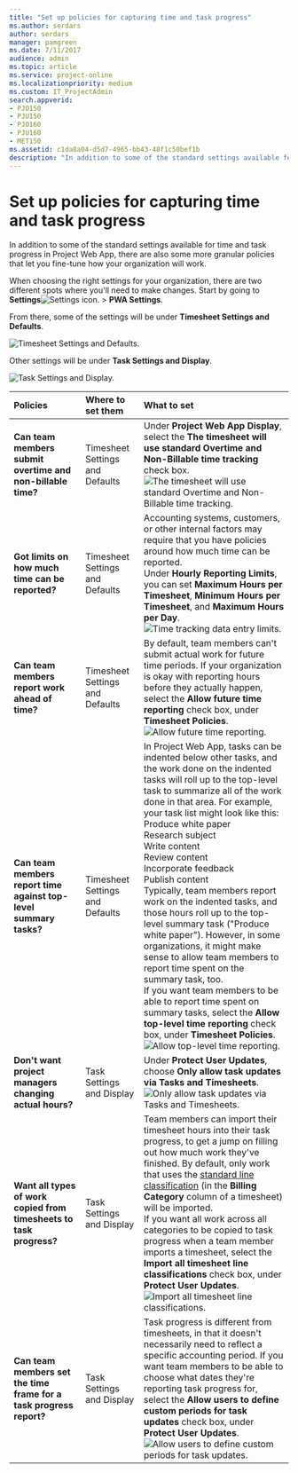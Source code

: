 ```yaml
---
title: "Set up policies for capturing time and task progress"
ms.author: serdars
author: serdars
manager: pamgreen
ms.date: 7/11/2017
audience: admin
ms.topic: article
ms.service: project-online
ms.localizationpriority: medium
ms.custom: IT_ProjectAdmin
search.appverid:
- PJO150
- PJU150
- PJO160
- PJU160
- MET150
ms.assetid: c1da8a04-d5d7-4965-bb43-48f1c50bef1b
description: "In addition to some of the standard settings available for time and task progress in Project Web App, there are also some more granular policies that let you fine-tune how your organization will work."
---
```


# Set up policies for capturing time and task progress

In addition to some of the standard settings available for time and task progress in Project Web App, there are also some more granular policies that let you fine-tune how your organization will work.
  
When choosing the right settings for your organization, there are two different spots where you'll need to make changes. Start by going to **Settings**![Settings icon.](media/22ecb306-849a-4d04-8885-fe49ec9df8ce.png) \> **PWA Settings**.
  
From there, some of the settings will be under **Timesheet Settings and Defaults**.
  
![Timesheet Settings and Defaults.](media/4b39ea36-c7ed-4dd4-aece-56f4e959af2a.png)
  
Other settings will be under **Task Settings and Display**.
  
![Task Settings and Display.](media/5306f2b4-bfa5-4c30-a91f-c785d5e90157.png)
  
|**Policies**|**Where to set them**|**What to set**|
|:-----|:-----|:-----|
|**Can team members submit overtime and non-billable time?** <br/> |Timesheet Settings and Defaults  <br/> |Under **Project Web App Display**, select the **The timesheet will use standard Overtime and Non-Billable time tracking** check box.  <br/> ![The timesheet will use standard Overtime and Non-Billable time tracking.](media/7de8e96c-ff3c-40a1-8551-1a6437de0270.png)|
|**Got limits on how much time can be reported?** <br/> |Timesheet Settings and Defaults  <br/> |Accounting systems, customers, or other internal factors may require that you have policies around how much time can be reported.  <br/> Under **Hourly Reporting Limits**, you can set **Maximum Hours per Timesheet**, **Minimum Hours per Timesheet**, and **Maximum Hours per Day**.  <br/> ![Time tracking data entry limits.](media/3e6aa8b1-768f-4241-bf0b-803e3554f7fe.png)|
|**Can team members report work ahead of time?** <br/> |Timesheet Settings and Defaults  <br/> |By default, team members can't submit actual work for future time periods. If your organization is okay with reporting hours before they actually happen, select the **Allow future time reporting** check box, under **Timesheet Policies**.  <br/> ![Allow future time reporting.](media/1c0a7492-78ff-4636-ada4-8eff602d02e6.png)|
|**Can team members report time against top-level summary tasks?** <br/> |Timesheet Settings and Defaults  <br/> | In Project Web App, tasks can be indented below other tasks, and the work done on the indented tasks will roll up to the top-level task to summarize all of the work done in that area. For example, your task list might look like this:  <br/>  Produce white paper  <br/>  Research subject  <br/>  Write content  <br/>  Review content  <br/>  Incorporate feedback  <br/>  Publish content  <br/>  Typically, team members report work on the indented tasks, and those hours roll up to the top-level summary task ("Produce white paper"). However, in some organizations, it might make sense to allow team members to report time spent on the summary task, too.  <br/>  If you want team members to be able to report time spent on summary tasks, select the **Allow top-level time reporting** check box, under **Timesheet Policies**.  <br/> ![Allow top-level time reporting.](media/01640bc6-1975-4698-9fe2-68674415d7a9.png)|
|**Don't want project managers changing actual hours?** <br/> |Task Settings and Display  <br/> |Under **Protect User Updates**, choose **Only allow task updates via Tasks and Timesheets**.  <br/> ![Only allow task updates via Tasks and Timesheets.](media/6c1194ca-3336-4720-860a-aff05307a839.png)|
|**Want all types of work copied from timesheets to task progress?** <br/> |Task Settings and Display  <br/> |Team members can import their timesheet hours into their task progress, to get a jump on filling out how much work they've finished. By default, only work that uses the [standard line classification](set-up-categories-for-timesheet-rows.md) (in the **Billing Category** column of a timesheet) will be imported.  <br/> If you want all work across all categories to be copied to task progress when a team member imports a timesheet, select the **Import all timesheet line classifications** check box, under **Protect User Updates**.  <br/> ![Import all timesheet line classifications.](media/257545a0-3b09-4f17-a011-44947b6c665e.png)|
|**Can team members set the time frame for a task progress report?** <br/> |Task Settings and Display  <br/> |Task progress is different from timesheets, in that it doesn't necessarily need to reflect a specific accounting period. If you want team members to be able to choose what dates they're reporting task progress for, select the **Allow users to define custom periods for task updates** check box, under **Protect User Updates**.  <br/> ![Allow users to define custom periods for task updates.](media/d40ec644-2c60-4254-88ce-2964c3bf3bef.png)|
   

